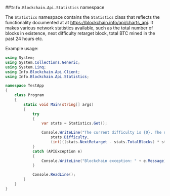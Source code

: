 ##`Info.Blockchain.Api.Statistics` namespace

The `Statistics` namespace contains the `Statistics` class that reflects the functionality documented at at https://blockchain.info/api/charts_api. It makes various network statistics available, such as the total number of blocks in existence, next difficulty retarget block, total BTC mined in the past 24 hours etc.

Example usage:

```csharp
using System;
using System.Collections.Generic;
using System.Linq;
using Info.Blockchain.Api.Client;
using Info.Blockchain.Api.Statistics;

namespace TestApp
{
    class Program
    {
        static void Main(string[] args)
        {
            try
            {
                var stats = Statistics.Get();

                Console.WriteLine("The current difficulty is {0}. The next retarget will happen in {1} hours",
                    stats.Difficulty,
                    (int)((stats.NextRetarget - stats.TotalBlocks) * stats.MinutesBetweenBlocks / 60));
            }
            catch (APIException e)
            {
                Console.WriteLine("Blockchain exception: " + e.Message);
            }

            Console.ReadLine();
        }
    }
}
```
